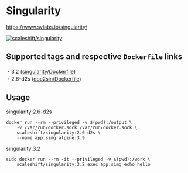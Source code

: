 # Singularity

https://www.sylabs.io/singularity/

[![scaleshift/singularity](http://dockeri.co/image/scaleshift/singularity)](https://hub.docker.com/r/scaleshift/singularity)

## Supported tags and respective `Dockerfile` links

・3.2 ([singularity/Dockerfile](https://github.com/rescale-labs/scaleshift/blob/master/tools/prod/docker/singularity/Dockerfile))  
・2.6-d2s ([doc2sin/Dockerfile](https://github.com/rescale-labs/scaleshift/blob/master/tools/prod/docker/doc2sin/Dockerfile))  

## Usage

singularity:2.6-d2s

```console
docker run --rm --privileged -v $(pwd):/output \
    -v /var/run/docker.sock:/var/run/docker.sock \
    scaleshift/singularity:2.6-d2s \
    --name app.simg alpine:3.9
```

singularity:3.2

```console
sudo docker run --rm -it --privileged -v $(pwd):/work \
    scaleshift/singularity:3.2 exec app.simg echo hello
```
